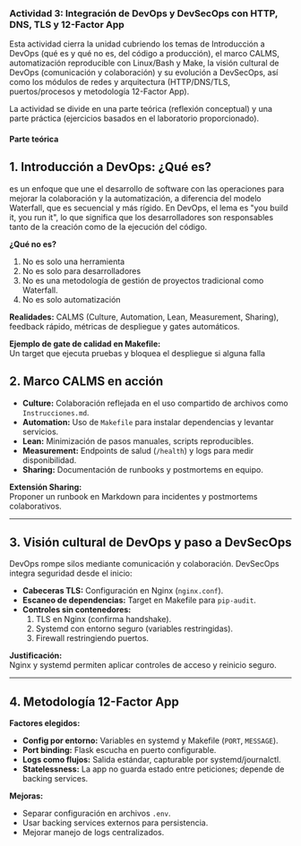 ### Actividad 3: Integración de DevOps y DevSecOps con HTTP, DNS, TLS y 12-Factor App

Esta actividad cierra la unidad cubriendo los temas de Introducción a DevOps (qué es y qué no es, del código a producción), el marco CALMS, automatización reproducible con 
Linux/Bash y Make, la visión cultural de DevOps (comunicación y colaboración) y su evolución a DevSecOps, así como los módulos de redes y arquitectura  (HTTP/DNS/TLS, puertos/procesos y metodología 12-Factor App). 

La actividad se divide en una parte teórica (reflexión conceptual) y una parte práctica (ejercicios basados en el laboratorio proporcionado). 

#### Parte teórica
## 1. Introducción a DevOps: ¿Qué es?
es un enfoque que une el desarrollo de software con las operaciones para mejorar la colaboración y la automatización, a diferencia del modelo Waterfall, que es secuencial y más rígido. En DevOps, el lema es "you build it, you run it", lo que significa que los desarrolladores son responsables tanto de la creación como de la ejecución del código.

**¿Qué no es?**

1. No es solo una herramienta 
2. No es solo para desarrolladores
3. No es una metodología de gestión de proyectos tradicional como Waterfall.
4. No es solo automatización


**Realidades:** CALMS (Culture, Automation, Lean, Measurement, Sharing), feedback rápido, métricas de despliegue y gates automáticos.

**Ejemplo de gate de calidad en Makefile:**  
Un target que ejecuta pruebas y bloquea el despliegue si alguna falla


## 2. Marco CALMS en acción

- **Culture:** Colaboración reflejada en el uso compartido de archivos como `Instrucciones.md`.
- **Automation:** Uso de `Makefile` para instalar dependencias y levantar servicios.
- **Lean:** Minimización de pasos manuales, scripts reproducibles.
- **Measurement:** Endpoints de salud (`/health`) y logs para medir disponibilidad.
- **Sharing:** Documentación de runbooks y postmortems en equipo.

**Extensión Sharing:**  
Proponer un runbook en Markdown para incidentes y postmortems colaborativos.

---

## 3. Visión cultural de DevOps y paso a DevSecOps

DevOps rompe silos mediante comunicación y colaboración. DevSecOps integra seguridad desde el inicio:  
- **Cabeceras TLS:** Configuración en Nginx (`nginx.conf`).
- **Escaneo de dependencias:** Target en Makefile para `pip-audit`.
- **Controles sin contenedores:**  
  1. TLS en Nginx (confirma handshake).
  2. Systemd con entorno seguro (variables restringidas).
  3. Firewall restringiendo puertos.

**Justificación:**  
Nginx y systemd permiten aplicar controles de acceso y reinicio seguro.

---

## 4. Metodología 12-Factor App

**Factores elegidos:**  
- **Config por entorno:** Variables en systemd y Makefile (`PORT`, `MESSAGE`).
- **Port binding:** Flask escucha en puerto configurable.
- **Logs como flujos:** Salida estándar, capturable por systemd/journalctl.
- **Statelessness:** La app no guarda estado entre peticiones; depende de backing services.

**Mejoras:**  
- Separar configuración en archivos `.env`.
- Usar backing services externos para persistencia.
- Mejorar manejo de logs centralizados.
